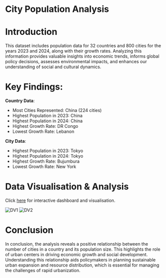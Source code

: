 # City Population Analysis 

# Introduction

This dataset includes population data for 32 countries and 800 cities for the years 2023 and 2024, along with their growth rates. Analyzing this information provides valuable insights into economic trends, informs global policy decisions, assesses environmental impacts, and enhances our understanding of social and cultural dynamics.

# Key Findings:

**Country Data**:
- Most Cities Represented: China (224 cities)
- Highest Population in 2023: China
- Highest Population in 2024: China
- Highest Growth Rate: DR Congo
- Lowest Growth Rate: Lebanon
  
**City Data**:
- Highest Population in 2023: Tokyo
- Highest Population in 2024: Tokyo
- Highest Growth Rate: Bujumbura
- Lowest Growth Rate: New York

# Data Visualisation & Analysis 

Click [here](https://public.tableau.com/shared/C9NZ6J5JP?:display_count=n&:origin=viz_share_link) for interactive dashboard and visualisation. 

![DV1](https://github.com/zrseah/City-Population/assets/161100014/6a6e23a8-0eaf-4a70-bbdf-6fe88fe24797)
![DV2](https://github.com/zrseah/City-Population/assets/161100014/c8eedf1c-d366-47ca-a00e-e25c07df5a7f)

# Conclusion
In conclusion, the analysis reveals a positive relationship between the number of cities in a country and its population size. 
This highlights the role of urban centers in driving economic growth and social development. Understanding this relationship aids policymakers in planning sustainable urban expansion and resource distribution, which is essential for managing the challenges of rapid urbanization.
